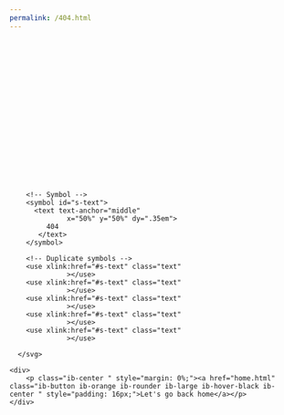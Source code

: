 ```yaml
---
permalink: /404.html
---
```

<!DOCTYPE html>
<html>
    
<title>OUR TEAM |Enactus ESTC</title>
<link rel="icon" href="img/logo.ico" />
<meta charset="UTF-8">
<meta name="viewport" content="width=device-width, initial-scale=1">
<link rel="stylesheet" href="ibaali.css">
<style>
    /* Main styles */
@import url(https://fonts.googleapis.com/css?family=Open+Sans:800);

.text {
  fill: none;
  stroke-width: 4;
  stroke-linejoin: round;
  stroke-dasharray: 70 330;
  stroke-dashoffset: 0;
  -webkit-animation: stroke 6s infinite linear;
  animation: stroke 6s infinite linear;
}

.text:nth-child(5n + 1) {
  stroke: #F2385A;
  -webkit-animation-delay: -1.2s;
  animation-delay: -1.2s;
}
.text:nth-child(5n + 2) {
  stroke: #F5A503;
  -webkit-animation-delay: -2.4s;
  animation-delay: -2.4s;
}

.text:nth-child(5n + 3) {
  stroke: #E9F1DF;
  -webkit-animation-delay: -3.6s;
  animation-delay: -3.6s;
}

.text:nth-child(5n + 4) {
  stroke: #56D9CD;
  -webkit-animation-delay: -4.8s;
  animation-delay: -4.8s;
}

.text:nth-child(5n + 5) {
  stroke: #3AA1BF;
  -webkit-animation-delay: -6s;
  animation-delay: -6s;
}

@-webkit-keyframes stroke {
  100% {
    stroke-dashoffset: -400;
  }
}

@keyframes stroke {
  100% {
    stroke-dashoffset: -400;
  }
}

/* Other styles */
html, body {
  height: 100%;
}

body {
  background: #111;
  background-size: .2em 100%;
  font: 14.5em/1 Open Sans, Impact;
  text-transform: uppercase;
  margin: 0;
}

svg {
  width: 100%;
  height: 60%;
}
</style>
<body>
    <svg viewBox="0 0 600 300">

        <!-- Symbol -->
        <symbol id="s-text">
          <text text-anchor="middle"
                  x="50%" y="50%" dy=".35em">
             404
           </text>
        </symbol>
      
        <!-- Duplicate symbols -->
        <use xlink:href="#s-text" class="text"
                  ></use>
        <use xlink:href="#s-text" class="text"
                  ></use>
        <use xlink:href="#s-text" class="text"
                  ></use>
        <use xlink:href="#s-text" class="text"
                  ></use>
        <use xlink:href="#s-text" class="text"
                  ></use>
      
      </svg>

    <div>
        <p class="ib-center " style="margin: 0%;"><a href="home.html" class="ib-button ib-orange ib-rounder ib-large ib-hover-black ib-center " style="padding: 16px;">Let's go back home</a></p>
    </div>
</body>

</html>
